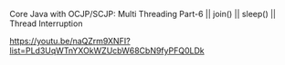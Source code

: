 Core Java with OCJP/SCJP: Multi Threading Part-6 || join() || sleep() || Thread Interruption

https://youtu.be/naQZrm9XNFI?list=PLd3UqWTnYXOkWZUcbW68CbN9fyPFQ0LDk